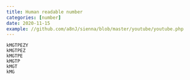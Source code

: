 ```yaml
---
title: Human readable number
categories: [number]
date: 2020-11-15
example: //github.com/a8nJ/sienna/blob/master/youtube/youtube.php
---
```


~~~
kMGTPEZY
kMGTPEZ
kMGTPE
kMGTP
kMGT
kMG
~~~
